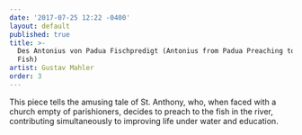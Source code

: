 ```yaml
---
date: '2017-07-25 12:22 -0400'
layout: default
published: true
title: >-
  Des Antonius von Padua Fischpredigt (Antonius from Padua Preaching to the
  Fish)
artist: Gustav Mahler
order: 3
---
```

This piece tells the amusing tale of St. Anthony, who, when faced with a church empty of parishioners, decides to preach to the fish in the river, contributing simultaneously to improving life under water and education.
